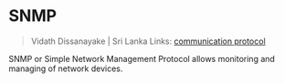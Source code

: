 # SNMP

> Vidath Dissanayake | Sri Lanka
> Links: [communication protocol](../../communication%20protocol.md)

SNMP or Simple Network Management Protocol allows monitoring and managing of network devices.